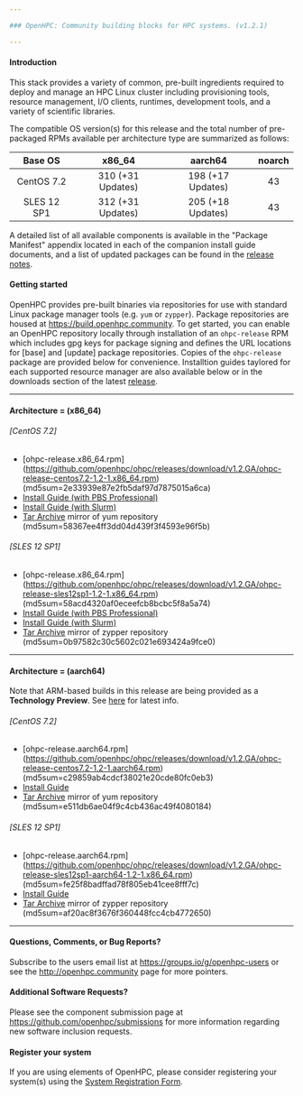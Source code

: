 ```yaml
---

### OpenHPC: Community building blocks for HPC systems. (v1.2.1)

---
```


#### Introduction

This stack provides a variety of common, pre-built ingredients required to
deploy and manage an HPC Linux cluster including provisioning tools, resource
management, I/O clients, runtimes, development tools, and a variety of
scientific libraries.

The compatible OS version(s) for this release and the total number of
pre-packaged RPMs available per architecture type are summarized as follows:

Base OS     | x86_64             | aarch64            | noarch
:---:       | :---:              | :---:              | :---:
CentOS 7.2  | 310 (+31 Updates) | 198 (+17 Updates) | 43
SLES 12 SP1 | 312 (+31 Updates) | 205 (+18 Updates) | 43

A detailed list of all available components is available in
the "Package Manifest" appendix located in each of the companion install
guide documents, and a list of updated packages can be found in the
[release notes](https://github.com/openhpc/ohpc/releases/tag/v1.2.1.GA). 

#### Getting started

OpenHPC provides pre-built binaries via repositories for use with standard
Linux package manager tools (e.g. ```yum``` or ```zypper```). Package
repositories are housed at https://build.openhpc.community. To get started, you
can enable an OpenHPC repository locally through installation of an
```ohpc-release``` RPM which includes gpg keys for package signing and defines
the URL locations for [base] and [update] package repositories. Copies of the
```ohpc-release``` package are provided below for convenience. Installtion guides 
taylored for each supported resource manager are also available below or in
the downloads section of the latest
[release](https://github.com/openhpc/ohpc/releases/tag/v1.2.1.GA).

---

#### Architecture = (x86_64)

###### [CentOS 7.2]
* [ohpc-release.x86_64.rpm] (https://github.com/openhpc/ohpc/releases/download/v1.2.GA/ohpc-release-centos7.2-1.2-1.x86_64.rpm) (md5sum=2e33939e87e2fb5daf97d7875015a6ca)
* [Install Guide (with PBS Professional)](https://github.com/openhpc/ohpc/releases/download/v1.2.1.GA/Install_guide-CentOS7.2-PBSPro-1.2.1-x86_64.pdf)
* [Install Guide (with Slurm)](https://github.com/openhpc/ohpc/releases/download/v1.2.1.GA/Install_guide-CentOS7.2-SLURM-1.2.1-x86_64.pdf)
* [Tar Archive](http://build.openhpc.community/dist/OpenHPC-1.2.1_CentOS_7.2_x86_64.tar) mirror of yum repository (md5sum=58367ee4ff3dd04d439f3f4593e96f5b)

###### [SLES 12 SP1]
* [ohpc-release.x86_64.rpm] (https://github.com/openhpc/ohpc/releases/download/v1.2.GA/ohpc-release-sles12sp1-1.2-1.x86_64.rpm) (md5sum=58acd4320af0eceefcb8bcbc5f8a5a74)
* [Install Guide (with PBS Professional)](https://github.com/openhpc/ohpc/releases/download/v1.2.1.GA/Install_guide-SLE_12_SP1-PBSPro-1.2.1-x86_64.pdf)
* [Install Guide (with Slurm)](https://github.com/openhpc/ohpc/releases/download/v1.2.GA/Install_guide-SLE_12_SP1-SLURM-1.2-x86_64.pdf)
* [Tar Archive](http://build.openhpc.community/dist/OpenHPC-1.2_SLE_12_SP1_x86_64.tar) mirror of zypper repository (md5sum=0b97582c30c5602c021e693424a9fce0)

---

#### Architecture = (aarch64)

Note that ARM-based builds in this release are being provided as a **Technology Preview**. See [here](https://github.com/openhpc/ohpc/wiki/ARM-Tech-Preview) for latest info.

###### [CentOS 7.2]
* [ohpc-release.aarch64.rpm] (https://github.com/openhpc/ohpc/releases/download/v1.2.GA/ohpc-release-centos7.2-1.2-1.aarch64.rpm) (md5sum=c29859ab4cdcf38021e20cde80fc0eb3)
* [Install Guide](https://github.com/openhpc/ohpc/releases/download/v1.2.GA/Install_guide-CentOS7.2-SLURM-1.2-aarch64.pdf)
* [Tar Archive](http://build.openhpc.community/dist/OpenHPC-1.2_CentOS_7.2_aarch64.tar) mirror of yum repository (md5sum=e511db6ae04f9c4cb436ac49f4080184)

###### [SLES 12 SP1]
* [ohpc-release.aarch64.rpm] (https://github.com/openhpc/ohpc/releases/download/v1.2.GA/ohpc-release-sles12sp1-aarch64-1.2-1.x86_64.rpm) (md5sum=fe25f8badffad78f805eb41cee8fff7c)
* [Install Guide](https://github.com/openhpc/ohpc/releases/download/v1.2.GA/Install_guide-SLES12SP1--SLURM-1.2-aarch64.pdf)
* [Tar Archive](http://build.openhpc.community/dist/OpenHPC-1.2_SLE_12_SP1_aarch64.tar) mirror of zypper repository (md5sum=af20ac8f3676f360448fcc4cb4772650)

---

#### Questions, Comments, or Bug Reports?

Subscribe to the users email list at https://groups.io/g/openhpc-users or see
the http://openhpc.community page for more pointers.

#### Additional Software Requests?

Please see the component submission page at
https://github.com/openhpc/submissions for more information regarding new
software inclusion requests.

#### Register your system

If you are using elements of OpenHPC, please consider registering your
system(s) using the [System Registration
Form](https://drive.google.com/open?id=1KvFM5DONJigVhOlmDpafNTDDRNTYVdolaYYzfrHkOWI).


